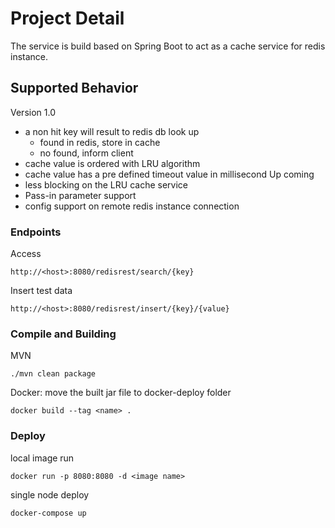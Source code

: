 # Project Detail

The service is build based on Spring Boot to act as a cache service for redis instance.

## Supported Behavior
Version 1.0
- a non hit key will result to redis db look up
  - found in redis, store in cache
  - no found, inform client
- cache value is ordered with LRU algorithm
- cache value has a pre defined timeout value in millisecond
Up coming
- less blocking on the LRU cache service
- Pass-in parameter support
- config support on remote redis instance connection

### Endpoints

Access
```
http://<host>:8080/redisrest/search/{key}
```
Insert test data
```
http://<host>:8080/redisrest/insert/{key}/{value}
```

### Compile and Building

MVN
```
./mvn clean package
```
Docker: move the built jar file to docker-deploy folder

```
docker build --tag <name> .
```

### Deploy
local image run
```
docker run -p 8080:8080 -d <image name>
```
single node deploy
```
docker-compose up
```
